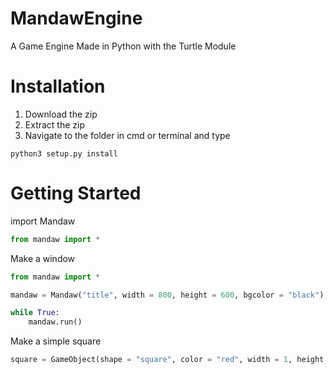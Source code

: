 # MandawEngine
A Game Engine Made in Python with the Turtle Module

# Installation
1) Download the zip
2) Extract the zip
3) Navigate to the folder in cmd or terminal and type
```
python3 setup.py install
```

# Getting Started
import Mandaw
```py
from mandaw import *
```

Make a window
```py
from mandaw import *

mandaw = Mandaw("title", width = 800, height = 600, bgcolor = "black")

while True:
    mandaw.run()
```
Make a simple square
```py
square = GameObject(shape = "square", color = "red", width = 1, height = 1)
```

